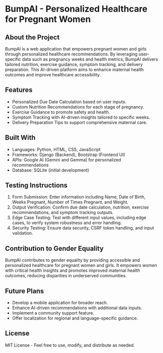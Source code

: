 # BumpAI - Personalized Healthcare for Pregnant Women
## About the Project
BumpAI is a web application that empowers pregnant women and girls through personalized healthcare recommendations. By leveraging user-specific data such as pregnancy weeks and health metrics, BumpAI delivers tailored nutrition, exercise guidance, symptom tracking, and delivery preparation. This AI-driven platform aims to enhance maternal health outcomes and improve healthcare accessibility.

## Features
* Personalized Due Date Calculation based on user inputs.
* Custom Nutrition Recommendations for each stage of pregnancy.
* Exercise Guidance to promote safety and health.
* Symptom Tracking with AI-driven insights tailored to specific weeks.
* Delivery Preparation Tips to support comprehensive maternal care.

## Built With
* Languages: Python, HTML, CSS, JavaScript
* Frameworks: Django (Backend), Bootstrap (Frontend UI)
* APIs: Google AI (Gemini and Gemma) for personalized recommendations
* Database: SQLite (initial development)

## Testing Instructions
1. Form Submission:
Enter information including Name, Date of Birth, Weeks Pregnant, Number of Times Pregnant, and Weight.
2. Output Verification:
Confirm due date calculation, nutrition, exercise recommendations, and symptom tracking outputs.
3. Edge Case Testing:
Test with different input values, including edge cases, to verify system robustness and error handling.
4. Security Testing:
Ensure data security, CSRF token handling, and input validation.
## Contribution to Gender Equality
BumpAI contributes to gender equality by providing accessible and personalized healthcare for pregnant women and girls. It empowers women with critical health insights and promotes improved maternal health outcomes, reducing disparities in underserved communities.

## Future Plans
+ Develop a mobile application for broader reach.
+ Enhance AI-driven recommendations with additional data inputs.
+ Implement a community support feature.
+ Offer localization for regional and language-specific guidance.
## License
MIT License - Feel free to use, modify, and distribute as needed.
